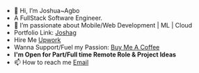 
- 👋 Hi, I’m Joshua~Agbo<Joshag>
- A FullStack Software Engineer.
- 👀 I’m passionate about  Mobile/Web Development | ML | Cloud
- Portfolio Link: [Joshag](https://joshag.vercel.app)
- Hire Me [Upwork](https://upwork.com/gemjoshua)
- Wanna Support/Fuel my Passion: [Buy Me A Coffee](https://bit.ly/48zy9gJ)
- **I'm Open for Part/Full time Remote Role & Project Ideas**
- 📫 How to reach me [Email](mailto:developer.gemjoshua@gmail.com)

<!---
gemjoshua/gemjoshua is a ✨ special ✨ repository because its `README.md` (this file) appears on your GitHub profile.
You can click the Preview link to take a look at your changes.
--->
